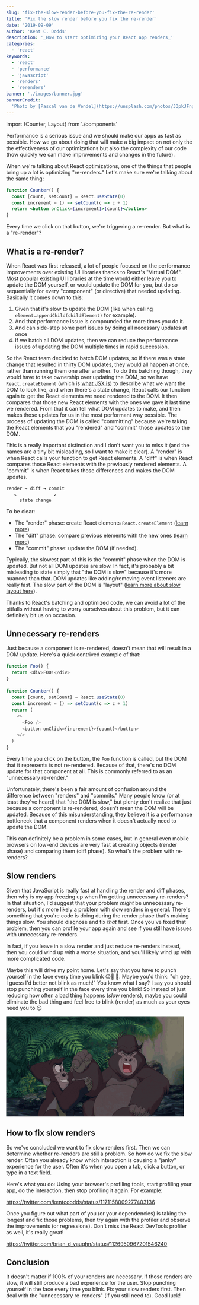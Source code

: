 ```yaml
---
slug: 'fix-the-slow-render-before-you-fix-the-re-render'
title: 'Fix the slow render before you fix the re-render'
date: '2019-09-09'
author: 'Kent C. Dodds'
description: '_How to start optimizing your React app renders_'
categories:
  - 'react'
keywords:
  - 'react'
  - 'performance'
  - 'javascript'
  - 'renders'
  - 'rerenders'
banner: './images/banner.jpg'
bannerCredit:
  'Photo by [Pascal van de Vendel](https://unsplash.com/photos/J3pkJFnpDkM)'
---
```


import {Counter, Layout} from './components'

Performance is a serious issue and we should make our apps as fast as possible.
How we go about doing that will make a big impact on not only the the
effectiveness of our optimizations but also the complexity of our code (how
quickly we can make improvements and changes in the future).

When we're talking about React optimizations, one of the things that people
bring up a lot is optimizing "re-renders." Let's make sure we're talking about
the same thing:

```jsx
function Counter() {
  const [count, setCount] = React.useState(0)
  const increment = () => setCount(c => c + 1)
  return <button onClick={increment}>{count}</button>
}
```

<Layout>
  <Counter />
</Layout>

Every time we click on that button, we're triggering a re-render. But what is a
"re-render"?

## What is a re-render?

When React was first released, a lot of people focused on the performance
improvements over existing UI libraries thanks to React's "Virtual DOM". Most
popular existing UI libraries at the time would either leave you to update the
DOM yourself, or would update the DOM for you, but do so sequentially for every
"component" (or directive) that needed updating. Basically it comes down to
this:

1. Given that it's slow to update the DOM (like when calling
   `element.appendChild(childElement)` for example).
2. And that performance issue is compounded the more times you do it.
3. And can side-step some perf issues by doing all necessary updates at once
4. If we batch all DOM updates, then we can reduce the performance issues of
   updating the DOM multiple times in rapid succession.

So the React team decided to batch DOM updates, so if there was a state change
that resulted in thirty DOM updates, they would all happen at once, rather than
running them one after another. To do this batching though, they would have to
take ownership over updating the DOM, so we have `React.createElement` (which is
[what JSX is](/blog/what-is-jsx)) to describe what we want the DOM to look like,
and when there's a state change, React calls our function again to get the React
elements we need rendered to the DOM. It then compares that those new React
elements with the ones we gave it last time we rendered. From that it can tell
what DOM updates to make, and then makes those updates for us in the most
performant way possible. The process of updating the DOM is called "committing"
because we're taking the React elements that you "rendered" and "commit" those
updates to the DOM.

This is a really important distinction and I don't want you to miss it (and the
names are a tiny bit misleading, so I want to make it clear). A "render" is when
React calls your function to get React elements. A "diff" is when React compares
those React elements with the previously rendered elements. A "commit" is when
React takes those differences and makes the DOM updates.

```
render → diff → commit
   ↖              ↙
     state change
```

To be clear:

- The "render" phase: create React elements `React.createElement`
  ([learn more](/blog/what-is-jsx))
- The "diff" phase: compare previous elements with the new ones
  ([learn more](/blog/optimize-react-re-renders))
- The "commit" phase: update the DOM (if needed).

Typically, the slowest part of this is the "commit" phase when the DOM is
updated. But not all DOM updates are slow. In fact, it's probably a bit
misleading to state simply that "the DOM is slow" because it's more nuanced than
that. DOM updates like adding/removing event listeners are really fast. The slow
part of the DOM is "layout"
([learn more about slow layout here](https://www.youtube.com/watch?v=3bc71-xzoWA)).

Thanks to React's batching and optimized code, we can avoid a lot of the
pitfalls without having to worry ourselves about this problem, but it can
definitely bit us on occasion.

## Unnecessary re-renders

Just because a component is re-rendered, doesn't mean that will result in a DOM
update. Here's a quick contrived example of that:

```javascript
function Foo() {
  return <div>FOO!</div>
}

function Counter() {
  const [count, setCount] = React.useState(0)
  const increment = () => setCount(c => c + 1)
  return (
    <>
      <Foo />
      <button onClick={increment}>{count}</button>
    </>
  )
}
```

Every time you click on the button, the `Foo` function is called, but the DOM
that it represents is not re-rendered. Because of that, there's no DOM update
for that component at all. This is commonly referred to as an "unnecessary
re-render."

Unfortunately, there's been a fair amount of confusion around the difference
between "renders" and "commits." Many people know (or at least they've heard)
that "the DOM is slow," but plenty don't realize that just because a component
is re-rendered, doesn't mean the DOM will be updated. Because of this
misunderstanding, they believe it is a performance bottleneck that a component
renders when it doesn't actually need to update the DOM.

This can definitely be a problem in some cases, but in general even mobile
browsers on low-end devices are very fast at creating objects (render phase) and
comparing them (diff phase). So what's the problem with re-renders?

## Slow renders

Given that JavaScript is really fast at handling the render and diff phases,
then why is my app freezing up when I'm getting unnecessary re-renders? In that
situation, I'd suggest that your problem _might_ be unnecessary re-renders, but
it's more likely a problem with slow renders in general. There's something that
you're code is doing during the render phase that's making things slow. You
should diagnose and fix _that_ first. Once you've fixed that problem, then you
can profile your app again and see if you still have issues with unnecessary
re-renders.

In fact, if you leave in a slow render and just reduce re-renders instead, then
you could wind up with a worse situation, and you'll likely wind up with more
complicated code.

Maybe this will drive my point home. Let's say that you have to punch yourself
in the face every time you blink 😉🤛 🥴. Maybe you'd think: "oh gee, I guess
I'd better not blink as much!" You know what I say? I say you should stop
punching yourself in the face every time you blink! So instead of just reducing
how often a bad thing happens (_slow_ renders), maybe you could eliminate the
bad thing and feel free to blink (render) as much as your eyes need you to 😉

![stop hitting yourself](./images/stop-hitting-yourself.gif)

## How to fix slow renders

So we've concluded we want to fix slow renders first. Then we can determine
whether re-renders are still a problem. So how do we fix the slow render. Often
you already know which interaction is causing a "janky" experience for the user.
Often it's when you open a tab, click a button, or type in a text field.

Here's what you do: Using your browser's profiling tools, start profiling your
app, do the interaction, then stop profiling it again. For example:

https://twitter.com/kentcdodds/status/1171158009277403136

Once you figure out what part of you (or your dependencies) is taking the
longest and fix those problems, then try again with the profiler and observe the
improvements (or regressions). Don't miss the React DevTools profiler as well,
it's really great!

https://twitter.com/brian_d_vaughn/status/1126950967201546240

## Conclusion

It doesn't matter if 100% of your renders are necessary, if those renders are
slow, it will still produce a bad experience for the user. Stop punching
yourself in the face every time you blink. Fix your slow renders first. Then
deal with the "unnecessary re-renders" (if you still need to). Good luck!
